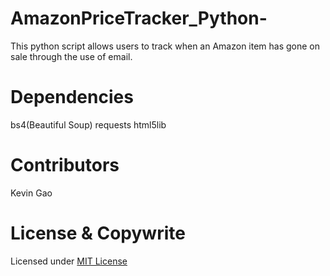 # AmazonPriceTracker_Python-

This python script allows users to track when an Amazon item has gone on sale through the use of email.

# Dependencies 

bs4(Beautiful Soup)
requests
html5lib

# Contributors

Kevin Gao

# License & Copywrite

Licensed under [MIT License](LICENSE)
